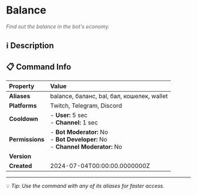 # Balance

<span style="color: #666; font-style: italic;">Find out the balance in the bot's economy.</span>

## ℹ️ Description

## 📋 Command Info

| **Property** | **Value** |
|:----------------|:----------------|
| **Aliases** | balance, баланс, bal, бал, кошелек, wallet |
| **Platforms** | Twitch, Telegram, Discord |
| **Cooldown** | - **User:** 5 sec<br> - **Channel:** 1 sec |
| **Permissions** | - **Bot Moderator:** No<br> - **Bot Developer:** No<br> - **Channel Moderator:** No |
| **Version** |  |
| **Created** | 2024-07-04T00:00:00.0000000Z |

---

💡 *Tip: Use the command with any of its aliases for faster access.*
